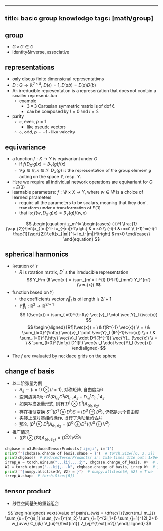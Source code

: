 
---
title: basic group knowledge
tags: [math/group]
---

## group
- $G \times G \in G$
- identity&inverse, associative

## representations
- only discus finite dimensional representations
- $D: G \rightarrow \mathbb{R}^{d \times d}$, $D(e) = 1, D(ab) = D(a)D(b)$
- An irreducible representation is a representation that does not contain a smaller representation
	- example
		- $3 \times 3$ Cartesian symmetric matrix is of dof 6.
		- can be composed by $l=0$ and $l=2$.
- parity
	- `e`, even, $p=1$
		- like pseudo vectors
	- `o`, odd, $p=-1$
			- like velocity

## equivariance
- a function $f: X \rightarrow Y$ is equivariant under $G$
	- if $f(D_X(g) x) = D_Y(g) f(x)$
	- $\forall g \in G, x \in X$, $D_X(g)$ is the representation of the group element $g$ acting on the space $Y$, resp. $Y$.
- Here we require all individual network operations are equivariant for $G=E(3)$
- learnable parameters: $f: W \times X \rightarrow Y$, where $w \in W$ is a choice of learned parameters
	- require all the parameters to be scalars, meaning that they don't transform under a transformation of $E(3)$
	- that is: $f(w, D_X(g) x) = D_Y(g) f(w,x)$

$$
\begin{equation}
z_m^l=
\begin{cases}
(-i)^l \frac{1}{\sqrt{2}}\left(x_{|m|}^l-i x_{-|m|}^l\right) & m<0 \\
(-i)^l & m=0 \\
(-1)^m(-i)^l \frac{1}{\sqrt{2}}\left(x_{|m|}^l+i x_{-|m|}^l\right) & m>0
\end{cases}
\end{equation}
$$

## spherical harmonics
- Rotation of $Y$
	- $R$ is rotation matrix, $D^l$ is the irreducible representation
$$
Y_l^m (R \vec{x})
= \sum_{m'=-l}^{l} D^l(R)_{mm'} Y_l^{m'} (\vec{x})
$$
- function based on $Y_l$
	- the coefficients vector $\vec{v}_l$ is of length is $2l+1$
	- $\vec{Y}_l: \mathbb{R}^3 \rightarrow \mathbb{R}^{2l+1}$
$$
f(\vec{x}) = \sum_{l=0}^{\infty} \vec{v}_l \cdot \vec{Y}_l (\vec{x})
$$
$$
\begin{aligned}
[Rf](\vec{x}) = \ & f(R^{-1} \vec{x}) \\
= \ & \sum_{l=0}^{\infty} \vec{v}_l \cdot \vec{Y}_l (R^{-1}\vec{x}) \\
= \ & \sum_{l=0}^{\infty} \vec{v}_l \cdot D^l(R^{-1}) \vec{Y}_l (\vec{x}) \\
= \ & \sum_{l=0}^{\infty} D^l(R) \vec{v}_l \cdot \vec{Y}_l (\vec{x})
\end{aligned}
$$
- The $f$ are evaluated by necklace grids on the sphere

## change of basis

- 以二阶张量为例
	- $A_{ij} \sim (l=1) \otimes (l=1)$, 对称矩阵, 自由度为6
	- 空间旋转$R$为: $D^1(R)_{nj} D^1(R)_{mi} A_{ij} = D^1_{nj} D^1_{mi} A_{ij}$
	- 如果写成张量形式, 则有$(D^1 \otimes D^1) A_{\{e_1,e_2\}}$
	- 存在相似变换 $S^{-1} (D^1 \otimes D^1) S = (D^0 \oplus D^2)$, 仍然是六个自由度
	- 实际上是对基组的操作, 进行了角动量的合并
	- 那么 $(D^1 \otimes D^1) A_{e_1,e_2} = (D^0 \oplus D^2) (V^0 \oplus V^2)$
- 推广情况
	- $(D^{l_1} \otimes D^{l_2}) A_{\{e_1,e_2\}} = D^{\oplus l_i} V^{\oplus l_i}$
```Python
chgbase = o3.ReducedTensorProducts('ij=ji', i='1')
print(f"{chgbase.change_of_basis.shape = }")  # torch.Size([6, 3, 3])
print(chgbase)  # ReducedTensorProducts( in: 1x1e times 1x1e out: 1x0e+1x2e )
irrep_W = torch.einsum("...kij,...ij", chgbase.change_of_basis, W)  # 正变换
W2 = torch.einsum("...kij,...k", chgbase.change_of_basis, irrep_W)  # 逆变换
print(f"{numpy.allclose(W, W2) = }")  # numpy.allclose(W, W2) = True
irrep_W.shape  # torch.Size([6])
```


## tensor product

- 线性空间基矢的重新组合

$$
\begin{aligned}
\text{(value of path)}_{wk} =
\dfrac{1}{\sqrt{m_1 m_2}}
\sum_{u=1}^{m_1} \sum_{v=1}^{m_2} \sum_{i=1}^{2l_1+1} \sum_{j=1}^{2l_2+1}
w_{uvw} C_{ijk} V_{ui}^{\text{in1}} V_{vj}^{\text{in2}}
\end{aligned}
$$